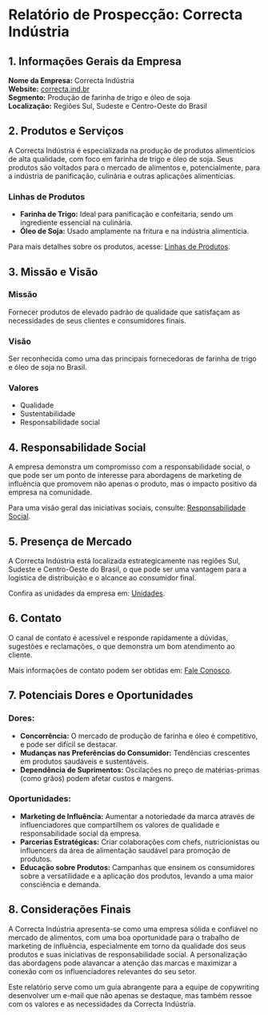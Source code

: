 # Relatório de Prospecção: Correcta Indústria

## 1. Informações Gerais da Empresa

**Nome da Empresa:** Correcta Indústria  
**Website:** [correcta.ind.br](http://www.correcta.ind.br)  
**Segmento:** Produção de farinha de trigo e óleo de soja  
**Localização:** Regiões Sul, Sudeste e Centro-Oeste do Brasil  

## 2. Produtos e Serviços

A Correcta Indústria é especializada na produção de produtos alimentícios de alta qualidade, com foco em farinha de trigo e óleo de soja. Seus produtos são voltados para o mercado de alimentos e, potencialmente, para a indústria de panificação, culinária e outras aplicações alimentícias.

### Linhas de Produtos
- **Farinha de Trigo:** Ideal para panificação e confeitaria, sendo um ingrediente essencial na culinária.
- **Óleo de Soja:** Usado amplamente na fritura e na indústria alimentícia.

Para mais detalhes sobre os produtos, acesse: [Linhas de Produtos](https://www.correcta.ind.br/linhas-de-produtos).

## 3. Missão e Visão

### Missão
Fornecer produtos de elevado padrão de qualidade que satisfaçam as necessidades de seus clientes e consumidores finais.

### Visão
Ser reconhecida como uma das principais fornecedoras de farinha de trigo e óleo de soja no Brasil.

### Valores
- Qualidade
- Sustentabilidade
- Responsabilidade social 

## 4. Responsabilidade Social

A empresa demonstra um compromisso com a responsabilidade social, o que pode ser um ponto de interesse para abordagens de marketing de influência que promovem não apenas o produto, mas o impacto positivo da empresa na comunidade.

Para uma visão geral das iniciativas sociais, consulte: [Responsabilidade Social](https://www.correcta.ind.br/responsabilidade-social).

## 5. Presença de Mercado

A Correcta Indústria está localizada estrategicamente nas regiões Sul, Sudeste e Centro-Oeste do Brasil, o que pode ser uma vantagem para a logística de distribuição e o alcance ao consumidor final.

Confira as unidades da empresa em: [Unidades](https://www.correcta.ind.br/unidades).

## 6. Contato

O canal de contato é acessível e responde rapidamente a dúvidas, sugestões e reclamações, o que demonstra um bom atendimento ao cliente. 

Mais informações de contato podem ser obtidas em: [Fale Conosco](https://www.correcta.ind.br/contato).

## 7. Potenciais Dores e Oportunidades

### Dores:
- **Concorrência:** O mercado de produção de farinha e óleo é competitivo, e pode ser difícil se destacar.
- **Mudanças nas Preferências do Consumidor:** Tendências crescentes em produtos saudáveis e sustentáveis.
- **Dependência de Suprimentos:** Oscilações no preço de matérias-primas (como grãos) podem afetar custos e margens.

### Oportunidades:
- **Marketing de Influência:** Aumentar a notoriedade da marca através de influenciadores que compartilhem os valores de qualidade e responsabilidade social da empresa.
- **Parcerias Estratégicas:** Criar colaborações com chefs, nutricionistas ou influencers da área de alimentação saudável para promoção de produtos.
- **Educação sobre Produtos:** Campanhas que ensinem os consumidores sobre a versatilidade e a aplicação dos produtos, levando a uma maior consciência e demanda.

## 8. Considerações Finais

A Correcta Indústria apresenta-se como uma empresa sólida e confiável no mercado de alimentos, com uma boa oportunidade para o trabalho de marketing de influência, especialmente em torno da qualidade dos seus produtos e suas iniciativas de responsabilidade social. A personalização das abordagens pode alavancar a atenção das marcas e maximizar a conexão com os influenciadores relevantes do seu setor. 

Este relatório serve como um guia abrangente para a equipe de copywriting desenvolver um e-mail que não apenas se destaque, mas também ressoe com os valores e as necessidades da Correcta Indústria.